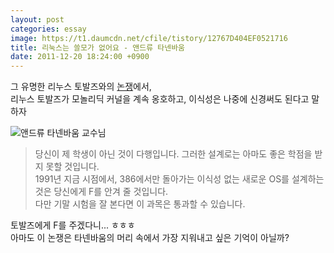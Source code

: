 ```yaml
---
layout: post
categories: essay
image: https://t1.daumcdn.net/cfile/tistory/12767D404EF0521716
title: 리눅스는 쓸모가 없어요 - 앤드류 타넨바움
date: 2011-12-20 18:24:00 +0900
---
```


그 유명한 리누스 토발즈와의 [논쟁](https://groups.google.com/g/comp.os.minix/c/wlhw16QWltI)에서,  
리누스 토발즈가 모놀리딕 커널을 계속 옹호하고, 이식성은 나중에 신경써도 된다고 말하자

![앤드류 타넨바움 교수님](https://t1.daumcdn.net/cfile/tistory/12767D404EF0521716)

> 당신이 제 학생이 아닌 것이 다행입니다. 그러한 설계로는 아마도 좋은 학점을 받지 못할 것입니다.  
> 1991년 지금 시점에서, 386에서만 돌아가는 이식성 없는 새로운 OS를 설계하는 것은 당신에게 F를 안겨 줄 것입니다.  
> 다만 기말 시험을 잘 본다면 이 과목은 통과할 수 있습니다.

토발즈에게 F를 주겠다니... ㅎㅎㅎ   
아마도 이 논쟁은 타넨바움의 머리 속에서 가장 지워내고 싶은 기억이 아닐까?